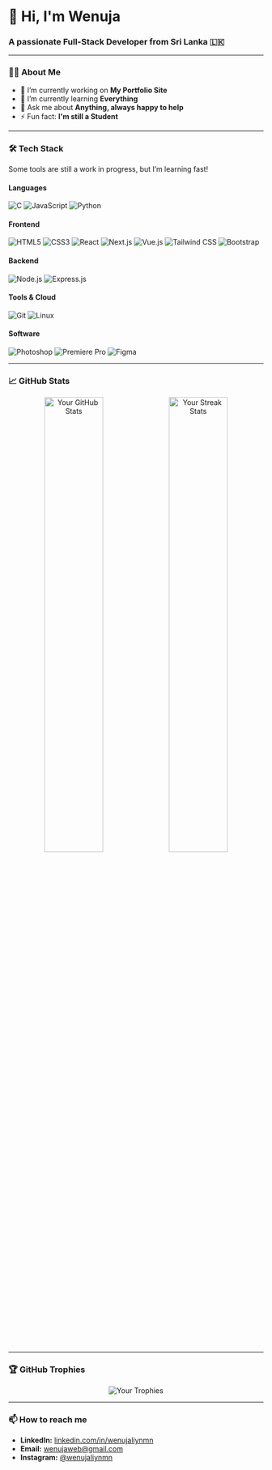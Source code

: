 <h1>👋 Hi, I'm Wenuja</h1>
<h3>A passionate Full-Stack Developer from Sri Lanka 🇱🇰</h3>

---

### 👨‍💻 About Me

- 🔭 I’m currently working on **My Portfolio Site**
- 🌱 I’m currently learning **Everything**
- 💬 Ask me about **Anything, always happy to help**
- ⚡ Fun fact: **I'm still a Student**

---

### 🛠️ Tech Stack
Some tools are still a work in progress, but I’m learning fast!

#### **Languages**
![C](https://img.shields.io/badge/C-00599C?style=for-the-badge&logo=c&logoColor=white)
![JavaScript](https://img.shields.io/badge/JavaScript-F7DF1E?style=for-the-badge&logo=javascript&logoColor=black)
![Python](https://img.shields.io/badge/Python-3776AB?style=for-the-badge&logo=python&logoColor=white)

#### **Frontend**
![HTML5](https://img.shields.io/badge/HTML5-E34F26?style=for-the-badge&logo=html5&logoColor=white)
![CSS3](https://img.shields.io/badge/CSS3-1572B6?style=for-the-badge&logo=css3&logoColor=white)
![React](https://img.shields.io/badge/React-61DAFB?style=for-the-badge&logo=react&logoColor=20232A)
![Next.js](https://img.shields.io/badge/Next.js-000000?style=for-the-badge&logo=nextdotjs&logoColor=white)
![Vue.js](https://img.shields.io/badge/Vue.js-4FC08D?style=for-the-badge&logo=vuedotjs&logoColor=white)
![Tailwind CSS](https://img.shields.io/badge/Tailwind_CSS-38B2AC?style=for-the-badge&logo=tailwind-css&logoColor=white)
![Bootstrap](https://img.shields.io/badge/Bootstrap-7952B3?style=for-the-badge&logo=bootstrap&logoColor=white)

#### **Backend**
![Node.js](https://img.shields.io/badge/Node.js-339933?style=for-the-badge&logo=nodedotjs&logoColor=white)
![Express.js](https://img.shields.io/badge/Express.js-000000?style=for-the-badge&logo=express&logoColor=white)

#### **Tools & Cloud**
![Git](https://img.shields.io/badge/Git-F05032?style=for-the-badge&logo=git&logoColor=white)
![Linux](https://img.shields.io/badge/Linux-FCC624?style=for-the-badge&logo=linux&logoColor=black)

#### **Software**
![Photoshop](https://img.shields.io/badge/Photoshop-31A8FF?style=for-the-badge&logo=adobe-photoshop&logoColor=white)
![Premiere Pro](https://img.shields.io/badge/Premiere_Pro-9999FF?style=for-the-badge&logo=adobe-premiere-pro&logoColor=white)
![Figma](https://img.shields.io/badge/Figma-F24E1E?style=for-the-badge&logo=figma&logoColor=white)

---

### 📈 GitHub Stats

<p align="center">
  <img src="https://github-readme-stats.vercel.app/api?username=CodeByWenuja&show_icons=true&theme=radical&hide_border=true" alt="Your GitHub Stats" width="48%" />
  <img src="https://github-readme-streak-stats.herokuapp.com/?user=CodeByWenuja&theme=radical&hide_border=true" alt="Your Streak Stats" width="48%" />
</p>

---

### 🏆 GitHub Trophies

<p align="center">
  <img src="https://github-profile-trophy.vercel.app/?username=CodeByWenuja&theme=radical&no-frame=true&row=1&column=7" alt="Your Trophies" />
</p>

---

### 📫 How to reach me

- **LinkedIn:** [linkedin.com/in/wenujaliynmn](https://www.linkedin.com/in/wenujaliynmn/)
- **Email:** wenujaweb@gmail.com
- **Instagram:** [@wenujaliynmn](https://www.instagram.com/wenujaliynmn/)

